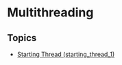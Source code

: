 # Multithreading

## Topics
- [Starting Thread (starting_thread_1)](https://github.com/pratig-sonar/Interview-Questions/tree/master/Java/src/com/pratig/multithreading/starting_thread_1)
